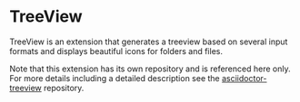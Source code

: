 # TreeView

TreeView is an extension that generates a treeview based on several input formats and displays beautiful icons for folders and files.

Note that this extension has its own repository and is referenced here only. For more details including a detailed description see the [asciidoctor-treeview](https://github.com/lask79/asciidoctor-treeview) repository.
